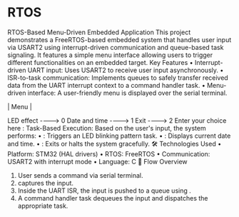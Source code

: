 # RTOS
RTOS-Based Menu-Driven Embedded Application
This project demonstrates a FreeRTOS-based embedded system that handles user input via USART2 using interrupt-driven communication and queue-based task signaling. It features a simple menu interface allowing users to trigger different functionalities on an embedded target.
Key Features
• Interrupt-driven UART input:
Uses USART2 to receive user input asynchronously.
• ISR-to-task communication:
Implements queues to safely transfer received data from the UART interrupt context to a command handler task.
• Menu-driven interface:
A user-friendly menu is displayed over the serial terminal.


|         Menu         |

LED effect    ----> 0
Date and time ----> 1
Exit          ----> 2
Enter your choice here :
Task-Based Execution:
Based on the user's input, the system performs:
• 	: Triggers an LED blinking pattern task.
• 	: Displays current date and time.
• 	: Exits or halts the system gracefully.
🛠️ Technologies Used
• 	Platform: STM32 (HAL drivers)
• 	RTOS: FreeRTOS
• 	Communication: USART2 with interrupt mode
• 	Language: C
🔄 Flow Overview
1. 	User sends a command via serial terminal.
2. 	 captures the input.
3. 	Inside the UART ISR, the input is pushed to a queue using .
4. 	A command handler task dequeues the input and dispatches the appropriate task.

